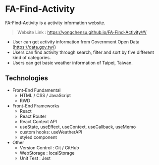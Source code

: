 # FA-Find-Activity

FA-Find-Activity is a activity information website.

> Website Link : https://yongchensu.github.io/FA-Find-Activity/#/

- User can get activity information from Government Open Data (https://data.gov.tw/)
- Users can find activity through search, filter and sort by five different kind of categories.
- Users can get basic weather information of Taipei, Taiwan.

## Technologies

- Front-End Fundamental
  - HTML / CSS / JavaScript
  - RWD
- Front-End Frameworks
  - React
  - React Router
  - React Context API
  - useState, useEffect, useContext, useCallback, useMemo
  - custom hooks: useWeatherAPI
  - styled component
- Other
  - Version Control : Git / GitHub
  - WebStorage : localStorage
  - Unit Test : Jest
